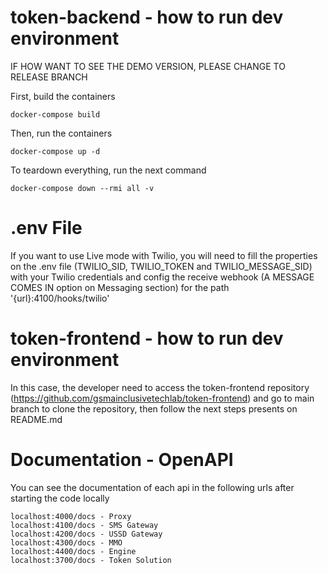 # token-backend - how to run dev environment

IF HOW WANT TO SEE THE DEMO VERSION, PLEASE CHANGE TO RELEASE BRANCH


First, build the containers

```
docker-compose build
```

Then, run the containers

```
docker-compose up -d
```

To teardown everything, run the next command

```
docker-compose down --rmi all -v
```

# .env File

If you want to use Live mode with Twilio, you will need to fill the properties on the .env file (TWILIO_SID, TWILIO_TOKEN and TWILIO_MESSAGE_SID) with your Twilio credentials and config the receive webhook (A MESSAGE COMES IN option on Messaging section) for the path '{url}:4100/hooks/twilio'

# token-frontend - how to run dev environment

In this case, the developer need to access the token-frontend repository (https://github.com/gsmainclusivetechlab/token-frontend) and go to main branch to clone the repository, then follow the next steps presents on README.md

# Documentation - OpenAPI

You can see the documentation of each api in the following urls after starting the code locally

```
localhost:4000/docs - Proxy
localhost:4100/docs - SMS Gateway
localhost:4200/docs - USSD Gateway
localhost:4300/docs - MMO
localhost:4400/docs - Engine
localhost:3700/docs - Token Solution
```